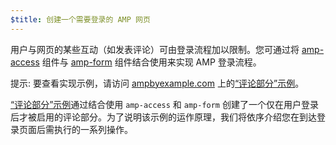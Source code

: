 ```yaml
---
$title: 创建一个需要登录的 AMP 网页
---
```

用户与网页的某些互动（如发表评论）可由登录流程加以限制。您可通过将 [amp-access](/zh_cn/docs/reference/components/amp-access.html) 组件与 [amp-form](/zh_cn/docs/reference/components/amp-form.html) 组件结合使用来实现 AMP 登录流程。

提示: 要查看实现示例，请访问 [ampbyexample.com](https://ampbyexample.com) 上的[“评论部分”示例](https://ampbyexample.com/samples_templates/comment_section/)。

[“评论部分”示例](https://ampbyexample.com/samples_templates/comment_section/)通过结合使用 `amp-access` 和 `amp-form` 创建了一个仅在用户登录后才被启用的评论部分。为了说明该示例的运作原理，我们将依序介绍您在到达登录页面后需执行的一系列操作。

